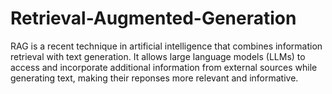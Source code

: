 # Retrieval-Augmented-Generation
RAG is a recent technique in artificial intelligence that combines information retrieval with text generation. It allows large language models (LLMs) to access and incorporate additional information from external sources while generating text, making their reponses more relevant and informative.
